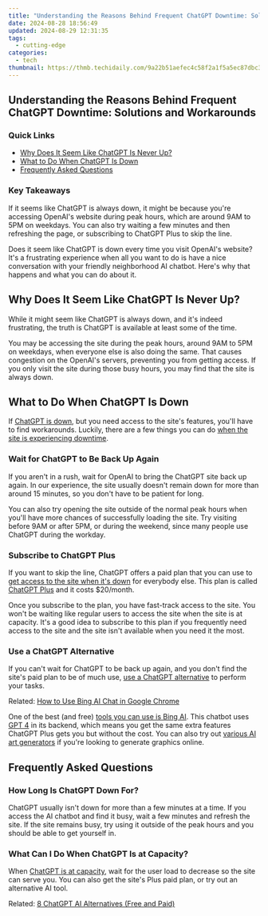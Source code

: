 ```yaml
---
title: "Understanding the Reasons Behind Frequent ChatGPT Downtime: Solutions and Workarounds"
date: 2024-08-28 18:56:49
updated: 2024-08-29 12:31:35
tags:
  - cutting-edge
categories:
  - tech
thumbnail: https://thmb.techidaily.com/9a22b51aefec4c58f2a1f5a5ec87dbc393141382248bd9298fb623a960664270.jpeg
---
```


## Understanding the Reasons Behind Frequent ChatGPT Downtime: Solutions and Workarounds

### Quick Links

* [Why Does It Seem Like ChatGPT Is Never Up?](https://digital-screen-recording.techidaily.com/updated-2024-approved-best-low-lag-techniques-for-efficient-screen-snaps/)
* [What to Do When ChatGPT Is Down](https://snapchat-videos.techidaily.com/in-2024-pinterest-a-players-sharing-snapchat-stories/)
* [Frequently Asked Questions](https://fix-guide.techidaily.com/how-to-fix-unresponsive-phone-touchscreen-of-xiaomi-redmi-12-5g-drfone-by-drfone-fix-android-problems-fix-android-problems/)

### Key Takeaways

 If it seems like ChatGPT is always down, it might be because you're accessing OpenAI's website during peak hours, which are around 9AM to 5PM on weekdays. You can also try waiting a few minutes and then refreshing the page, or subscribing to ChatGPT Plus to skip the line.

 Does it seem like ChatGPT is down every time you visit OpenAI's website? It's a frustrating experience when all you want to do is have a nice conversation with your friendly neighborhood AI chatbot. Here's why that happens and what you can do about it.

##  Why Does It Seem Like ChatGPT Is Never Up?

 While it might seem like ChatGPT is always down, and it's indeed frustrating, the truth is ChatGPT is available at least some of the time.

 You may be accessing the site during the peak hours, around 9AM to 5PM on weekdays, when everyone else is also doing the same. That causes congestion on the OpenAI's servers, preventing you from getting access. If you only visit the site during those busy hours, you may find that the site is always down.

##  What to Do When ChatGPT Is Down

 If [ChatGPT is down](https://remote-screen-capture.techidaily.com/2024-approved-game-changing-ps4-screen-recordings-using-obs/), but you need access to the site's features, you'll have to find workarounds. Luckily, there are a few things you can do [when the site is experiencing downtime](https://discord-videos.techidaily.com/updated-decoding-the-secrets-of-discord/).

###  Wait for ChatGPT to Be Back Up Again

 If you aren't in a rush, wait for OpenAI to bring the ChatGPT site back up again. In our experience, the site usually doesn't remain down for more than around 15 minutes, so you don't have to be patient for long.

 You can also try opening the site outside of the normal peak hours when you'll have more chances of successfully loading the site. Try visiting before 9AM or after 5PM, or during the weekend, since many people use ChatGPT during the workday.

###  Subscribe to ChatGPT Plus

 If you want to skip the line, ChatGPT offers a paid plan that you can use to [get access to the site when it's down](https://win-dash.techidaily.com/latest-update-get-your-logitech-g933-headset-software-here/) for everybody else. This plan is called [ChatGPT Plus](https://openai.com/blog/chatgpt-plus) and it costs $20/month.

 Once you subscribe to the plan, you have fast-track access to the site. You won't be waiting like regular users to access the site when the site is at capacity. It's a good idea to subscribe to this plan if you frequently need access to the site and the site isn't available when you need it the most.

###  Use a ChatGPT Alternative

 If you can't wait for ChatGPT to be back up again, and you don't find the site's paid plan to be of much use, [use a ChatGPT alternative](https://screen-mirroring-recording.techidaily.com/in-2024-3-must-know-methods-to-record-on-your-ipad/) to perform your tasks.

Related: [How to Use Bing AI Chat in Google Chrome](https://fox-info.techidaily.com/2024-approved-journey-to-stickers-full-tutorial-for-turning-gifs-in-chat-apps-like-discord-and-telegram/) 

 One of the best (and free) [tools you can use is Bing AI](https://facebook-video-recording.techidaily.com/new-in-2024-the-insiders-look-at-securing-fb-status-videos/). This chatbot uses [GPT 4](https://pokemon-go-android.techidaily.com/in-2024-15-best-strongest-pokemon-to-use-in-pokemon-go-pvp-leagues-for-honor-x50i-drfone-by-drfone-virtual-android/) in its backend, which means you get the same extra features ChatGPT Plus gets you but without the cost. You can also try out [various AI art generators](https://fox-info.techidaily.com/new-synthesize-stellar-titles-using-ai-insights/) if you're looking to generate graphics online.

##  Frequently Asked Questions

###  How Long Is ChatGPT Down For?

 ChatGPT usually isn't down for more than a few minutes at a time. If you access the AI chatbot and find it busy, wait a few minutes and refresh the site. If the site remains busy, try using it outside of the peak hours and you should be able to get yourself in.

###  What Can I Do When ChatGPT Is at Capacity?

 When [ChatGPT is at capacity](https://some-techniques.techidaily.com/new-expert-tips-iphones-secrets-to-perfect-movement-capture/), wait for the user load to decrease so the site can serve you. You can also get the site's Plus paid plan, or try out an alternative AI tool.

Related: [8 ChatGPT AI Alternatives (Free and Paid)](https://screen-mirroring-recording.techidaily.com/in-2024-3-must-know-methods-to-record-on-your-ipad/)

<ins class="adsbygoogle"
     style="display:block"
     data-ad-format="autorelaxed"
     data-ad-client="ca-pub-7571918770474297"
     data-ad-slot="1223367746"></ins>



<ins class="adsbygoogle"
     style="display:block"
     data-ad-client="ca-pub-7571918770474297"
     data-ad-slot="8358498916"
     data-ad-format="auto"
     data-full-width-responsive="true"></ins>
